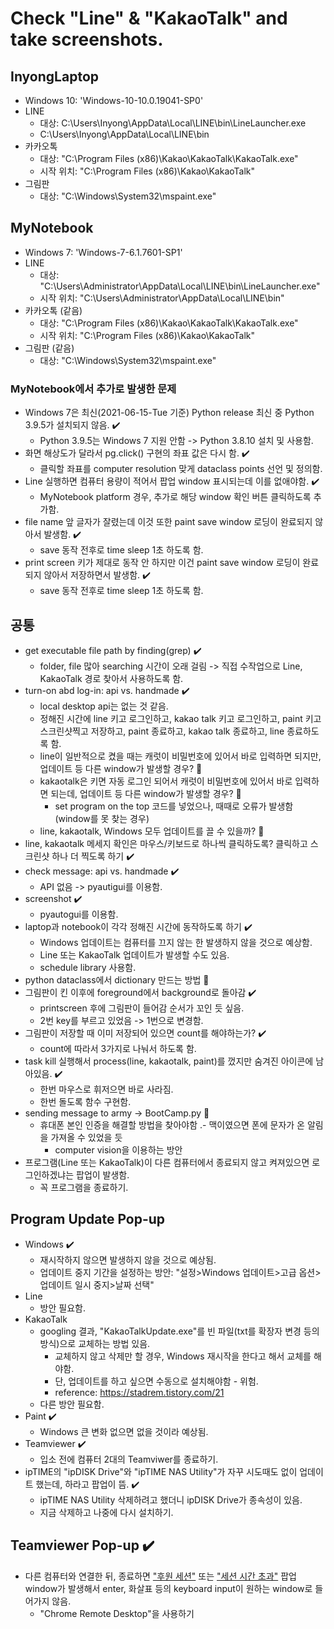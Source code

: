 # Check "Line" & "KakaoTalk" and take screenshots.

## InyongLaptop
- Windows 10: 'Windows-10-10.0.19041-SP0'
- LINE
  - 대상: C:\\Users\\Inyong\\AppData\\Local\\LINE\\bin\\LineLauncher.exe
  - C:\\Users\\Inyong\\AppData\\Local\\LINE\\bin
- 카카오톡
  - 대상: "C:\\Program Files (x86)\\Kakao\\KakaoTalk\\KakaoTalk.exe"
  - 시작 위치: "C:\\Program Files (x86)\\Kakao\\KakaoTalk"
- 그림판
  - 대상: "C:\\Windows\\System32\\mspaint.exe"
  
## MyNotebook
- Windows 7: 'Windows-7-6.1.7601-SP1'
- LINE
  - 대상: "C:\\Users\\Administrator\\AppData\\Local\\LINE\\bin\\LineLauncher.exe"
  - 시작 위치: "C:\\Users\\Administrator\\AppData\\Local\\LINE\\bin"
- 카카오톡 (같음)
  - 대상: "C:\\Program Files (x86)\\Kakao\\KakaoTalk\\KakaoTalk.exe"
  - 시작 위치: "C:\\Program Files (x86)\\Kakao\\KakaoTalk"
- 그림판 (같음)
  - 대상: "C:\\Windows\\System32\\mspaint.exe"

### MyNotebook에서 추가로 발생한 문제
- Windows 7은 최신(2021-06-15-Tue 기준) Python release 최신 중 Python 3.9.5가 설치되지 않음. :heavy_check_mark:
  - Python 3.9.5는 Windows 7 지원 안함 -> Python 3.8.10 설치 및 사용함.
- 화면 해상도가 달라서 pg.click() 구현의 좌표 값은 다시 함. :heavy_check_mark:
  - 클릭할 좌표를 computer resolution 맞게 dataclass points 선언 및 정의함.
- Line 실행하면 컴퓨터 용량이 적어서 팝업 window 표시되는데 이를 없애야함. :heavy_check_mark:
  - MyNotebook platform 경우, 추가로 해당 window 확인 버튼 클릭하도록 추가함.
- file name 앞 글자가 잘렸는데 이것 또한 paint save window 로딩이 완료되지 않아서 발생함. :heavy_check_mark:
  - save 동작 전후로 time sleep 1초 하도록 함.
- print screen 키가 제대로 동작 안 하지만 이건 paint save window 로딩이 완료되지 않아서 저장하면서 발생함. :heavy_check_mark:
  - save 동작 전후로 time sleep 1초 하도록 함.

## 공통
- get executable file path by finding(grep) :heavy_check_mark:
  - folder, file 많아 searching 시간이 오래 걸림 -> 직접 수작업으로 Line, KakaoTalk 경로 찾아서 사용하도록 함.
- turn-on abd log-in: api vs. handmade :heavy_check_mark:
  - local desktop api는 없는 것 같음.
  - 정해진 시간에 line 키고 로그인하고, kakao talk 키고 로그인하고, paint 키고 스크린샷찍고 저장하고, paint 종료하고, kakao talk 종료하고, line 종료하도록 함.
  - line이 일반적으로 켰을 때는 캐럿이 비밀번호에 있어서 바로 입력하면 되지만, 업데이트 등 다른 window가 발생할 경우? :construction:
  - kakaotalk은 키면 자동 로그인 되어서 캐럿이 비밀번호에 있어서 바로 입력하면 되는데, 업데이트 등 다른 window가 발생할 경우? :construction:
    - set program on the top 코드를 넣었으나, 때때로 오류가 발생함 (window를 못 찾는 경우)
  - line, kakaotalk, Windows 모두 업데이트를 끌 수 있을까? :construction:
- line, kakaotalk 메세지 확인은 마우스/키보드로 하나씩 클릭하도록? 클릭하고 스크린샷 하나 더 찍도록 하기 :heavy_check_mark:
- check message: api vs. handmade :heavy_check_mark:
  - API 없음 -> pyautigui를 이용함.
- screenshot :heavy_check_mark:
  - pyautogui를 이용함.
- laptop과 notebook이 각각 정해진 시간에 동작하도록 하기 :heavy_check_mark:
  - Windows 업데이트는 컴퓨터를 끄지 않는 한 발생하지 않을 것으로 예상함.
  - Line 또는 KakaoTalk 업데이트가 발생할 수도 있음.
  - schedule library 사용함.
- python dataclass에서 dictionary 만드는 방법 :construction:
- 그림판이 킨 이후에 foreground에서 background로 돌아감 :heavy_check_mark:
  - printscreen 후에 그림판이 들어감 순서가 꼬인 듯 싶음.
  - 2번 key를 부르고 있었음 -> 1번으로 변경함.
- 그림판이 저장할 때 이미 저장되어 있으면 count를 해야하는가? :heavy_check_mark:
  - count에 따라서 3가지로 나눠서 하도록 함.
- task kill 실행해서 process(line, kakaotalk, paint)를 껐지만 숨겨진 아이콘에 남아있음. :heavy_check_mark:
  - 한번 마우스로 휘저으면 바로 사라짐.
  - 한번 돌도록 함수 구현함.
- sending message to army -> BootCamp.py :construction:
  - 휴대폰 본인 인증을 해결할 방법을 찾아야함
    .- 맥이였으면 폰에 문자가 온 알림을 가져올 수 있었을 듯
    - computer vision을 이용하는 방안
- 프로그램(Line 또는 KakaoTalk)이 다른 컴퓨터에서 종료되지 않고 켜져있으면 로그인하겠냐는 팝업이 발생함.
  - 꼭 프로그램을 종료하기.

## Program Update Pop-up
- Windows :heavy_check_mark:
  - 재시작하지 않으면 발생하지 않을 것으로 예상됨.
  - 업데이트 중지 기간을 설정하는 방안: "설정>Windows 업데이트>고급 옵션>업데이트 일시 중지>날짜 선택"
- Line
  - 방안 필요함.
- KakaoTalk
  - googling 결과, "KakaoTalkUpdate.exe"를 빈 파일(txt를 확장자 변경 등의 방식)으로 교체하는 방법 있음.
    - 교체하지 않고 삭제만 할 경우, Windows 재시작을 한다고 해서 교체를 해야함.
    - 단, 업데이트를 하고 싶으면 수동으로 설치해야함 - 위험.
    - reference: https://stadrem.tistory.com/21
  - 다른 방안 필요함.
- Paint :heavy_check_mark:
  - Windows 큰 변화 없으면 없을 것이라 예상됨.
- Teamviewer :heavy_check_mark:
  - 입소 전에 컴퓨터 2대의 Teamviwer를 종료하기.
- ipTIME의 "ipDISK Drive"와 "ipTIME NAS Utility"가 자꾸 시도때도 없이 업데이트 했는데, 하라고 팝업이 뜸. :heavy_check_mark:
  - ipTIME NAS Utility 삭제하려고 했더니 ipDISK Drive가 종속성이 있음.
  - 지금 삭제하고 나중에 다시 설치하기.

## Teamviewer Pop-up :heavy_check_mark:
- 다른 컴퓨터와 연결한 뒤, 종료하면 ["후원 세션"](Teamviewer_Donation_Session.JPG) 또는 ["세션 시간 초과"](Teamviewer_Session_Timeout.JPG) 팝업 window가 발생해서 enter, 화살표 등의 keyboard input이 원하는 window로 들어가지 않음.
  - "Chrome Remote Desktop"을 사용하기